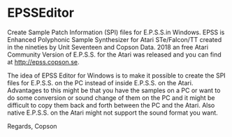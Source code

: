 # EPSSEditor
Create Sample Patch Information (SPI) files for E.P.S.S.in Windows. EPSS is Enhanced Polyphonic Sample Synthesizer for Atari STe/Falcon/TT created in the nineties by Unit Seventeen and Copson Data. 2018 an free Atari Community Version of E.P.S.S. for the Atari was released and you can find at http://epss.copson.se. 

The idea of EPSS Editor for Windows is to make it possible to create the SPI files for E.P.S.S. on the PC instead of inside E.P.S.S. on the Atari. Advantages to this might be that you have the samples on a PC or want to do some conversion or sound change of them on the PC and it might be difficult to copy them back and forth between the PC and the Atari. Also native E.P.S.S. on the Atari might not support the sound format you want.

Regards,
Copson
